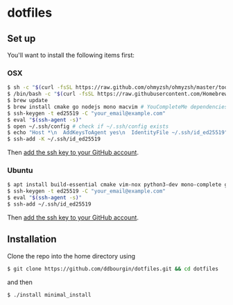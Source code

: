 # dotfiles

## Set up

You'll want to install the following items first:

### OSX

```sh
$ sh -c "$(curl -fsSL https://raw.github.com/ohmyzsh/ohmyzsh/master/tools/install.sh)" # install oh-my-zsh
$ /bin/bash -c "$(curl -fsSL https://raw.githubusercontent.com/Homebrew/install/HEAD/install.sh)" # install homebrew
$ brew update
$ brew install cmake go nodejs mono macvim # YouCompleteMe dependencies
$ ssh-keygen -t ed25519 -C "your_email@example.com"
$ eval "$(ssh-agent -s)"
$ open ~/.ssh/config # check if ~/.ssh/config exists
$ echo "Host *\n  AddKeysToAgent yes\n  IdentityFile ~/.ssh/id_ed25519" >> ~/.ssh/config # [OSX only]: run this only if ~/.ssh/config doesn't already exist
$ ssh-add -K ~/.ssh/id_ed25519 
```

Then [add the ssh key to your GitHub account](https://docs.github.com/en/authentication/connecting-to-github-with-ssh/adding-a-new-ssh-key-to-your-github-account).

### Ubuntu

```sh
$ apt install build-essential cmake vim-nox python3-dev mono-complete golang nodejs default-jdk npm
$ ssh-keygen -t ed25519 -C "your_email@example.com"
$ eval "$(ssh-agent -s)"
$ ssh-add ~/.ssh/id_ed25519 
```

Then [add the ssh key to your GitHub account](https://docs.github.com/en/authentication/connecting-to-github-with-ssh/adding-a-new-ssh-key-to-your-github-account).

## Installation

Clone the repo into the home directory using 

```sh
$ git clone https://github.com/ddbourgin/dotfiles.git && cd dotfiles
```

and then

```sh
$ ./install minimal_install
``` 
